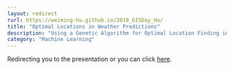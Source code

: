 ```yaml
---
layout: redirect
rurl: https://weiming-hu.github.io/2019_GISDay_Hu/
title: "Optimal Locations in Weather Predictions"
description: "Using a Genetic Algorithm for Optimal Location Finding in Weather Predictions"
category: "Machine Learning"
---
```


Redirecting you to the presentation or you can click [here](https://weiming-hu.github.io/2019_GISDay_Hu/).
